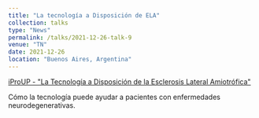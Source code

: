 ```yaml
---
title: "La tecnología a Disposición de ELA"
collection: talks
type: "News"
permalink: /talks/2021-12-26-talk-9
venue: "TN"
date: 2021-12-26
location: "Buenos Aires, Argentina"
---
```


[iProUP - "La Tecnología a Disposición de la Esclerosis Lateral Amiotrófica"](https://tn.com.ar/salud/bienestar/2021/12/26/la-tecnologia-a-disposicion-de-la-esclerosis-lateral-amiotrofica-ela/)

Cómo la tecnología puede ayudar a pacientes con enfermedades neurodegenerativas.



